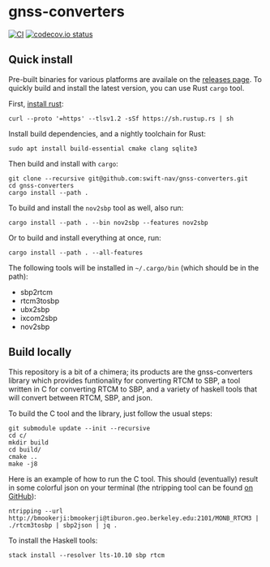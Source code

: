 gnss-converters
===========

[![CI](https://github.com/swift-nav/gnss-converters/actions/workflows/ci.yaml/badge.svg)](https://github.com/swift-nav/gnss-converters/actions/workflows/ci.yaml)
[![codecov.io status][3]][4]

## Quick install

Pre-built binaries for various platforms are availale on the [releases page][5].
To quickly build and install the latest version, you can use Rust `cargo` tool.

First, [install rust][6]:

```
curl --proto '=https' --tlsv1.2 -sSf https://sh.rustup.rs | sh
```

Install build dependencies, and a nightly toolchain for Rust:

```
sudo apt install build-essential cmake clang sqlite3
```

Then build and install with `cargo`:

```
git clone --recursive git@github.com:swift-nav/gnss-converters.git
cd gnss-converters
cargo install --path .
```

To build and install the `nov2sbp` tool as well, also run:

```
cargo install --path . --bin nov2sbp --features nov2sbp
```

Or to build and install everything at once, run:

```
cargo install --path . --all-features
```

The following tools will be installed in `~/.cargo/bin` (which should be in the path):

- sbp2rtcm
- rtcm3tosbp
- ubx2sbp
- ixcom2sbp
- nov2sbp

## Build locally

This repository is a bit of a chimera; its products are the
gnss-converters library which provides funtionality for converting
RTCM to SBP, a tool written in C for converting RTCM to SBP, and a
variety of haskell tools that will convert between RTCM, SBP, and
json.

To build the C tool and the library, just follow the usual steps:

```
git submodule update --init --recursive
cd c/
mkdir build
cd build/
cmake ..
make -j8
```

Here is an example of how to run the C tool.  This should (eventually)
result in some colorful json on your terminal (the ntripping tool
can be found [on GitHub](https://github.com/swift-nav/ntripping)):

```
ntripping --url http://bmookerji:bmookerji@tiburon.geo.berkeley.edu:2101/MONB_RTCM3 | ./rtcm3tosbp | sbp2json | jq .
```

To install the Haskell tools:

```
stack install --resolver lts-10.10 sbp rtcm
```


[3]: https://img.shields.io/codecov/c/github/swift-nav/gnss-converters.svg?label=codecov.io&logo=codecov&style=flat-square
[4]: https://codecov.io/gh/swift-nav/gnss-converters
[5]: https://github.com/swift-nav/gnss-converters/releases
[6]: https://www.rust-lang.org/tools/install
